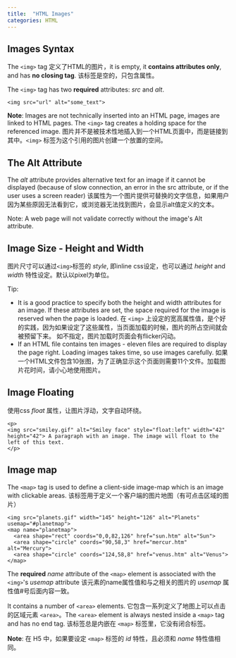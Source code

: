 ```yaml
---
title:  "HTML Images"
categories: HTML
---
```

## Images Syntax

The `<img>` tag 定义了HTML的图片，it is empty, it **contains attributes only**, and has **no closing tag**.
该标签是空的，只包含属性。

The `<img>` tag has two **required** attributes: _src_ and _alt_.

    <img src="url" alt="some_text">  

**Note**: Images are not technically inserted into an HTML page, images are linked to HTML pages. The `<img>` tag creates a holding space for the referenced image. 图片并不是被技术性地插入到一个HTML页面中，而是链接到其中。`<img>` 标签为这个引用的图片创建一个放置的空间。

<!--more-->

## The Alt Attribute

The _alt_ attribute provides alternative text for an image if it cannot be displayed (because of slow connection, an error in the src attribute, or if the user uses a screen reader)
该属性为一个图片提供可替换的文字信息，如果用户因为某些原因无法看到它，或浏览器无法找到图片，会显示alt值定义的文本。

Note: A web page will not validate correctly without the image's Alt attribute.

## Image Size - Height and Width

图片尺寸可以通过`<img>`标签的 _style_, 即inline css设定，也可以通过 _height_ and _width_ 特性设定。默认以pixel为单位。

Tip:

+ It is a good practice to specify both the height and width attributes for an image. If these attributes are set, the space required for the image is reserved when the page is loaded.
在 `<img>` 上设定的宽高属性值，是个好的实践，因为如果设定了这些属性，当页面加载的时候，图片的所占空间就会被预留下来。
如不指定，图片加载时页面会有flicker闪动。
+ If an HTML file contains ten images - eleven files are required to display the page right. Loading images takes time, so use images carefully.
如果一个HTML文件包含10张图，为了正确显示这个页面则需要11个文件。加载图片花时间，请小心地使用图片。

## Image Floating

使用css _float_ 属性，让图片浮动，文字自动环绕。

    <p>
    <img src="smiley.gif" alt="Smiley face" style="float:left" width="42" height="42"> A paragraph with an image. The image will float to the left of this text.
    </p>

## Image map

The `<map>` tag is used to define a client-side image-map which is an image with clickable areas.
该标签用于定义一个客户端的图片地图（有可点击区域的图片）

    <img src="planets.gif" width="145" height="126" alt="Planets" usemap="#planetmap">
    <map name="planetmap">
      <area shape="rect" coords="0,0,82,126" href="sun.htm" alt="Sun">
      <area shape="circle" coords="90,58,3" href="mercur.htm" alt="Mercury">
      <area shape="circle" coords="124,58,8" href="venus.htm" alt="Venus">
    </map>

The **required** _name_ attribute of the `<map>` element is associated with the `<img>`'s _usemap_ attribute
该元素的name属性值和与之相关的图片的 _usemap_ 属性值#号后面内容一致。

It contains a number of `<area>` elements. 它包含一系列定义了地图上可以点击的区域元素 `<area>`。The `<area>` element is always nested inside a `<map>` tag and has no end tag.
该标签总是内嵌在 `<map>` 标签里，它没有闭合标签。

**Note**: 在 H5 中，如果要设定 `<map>` 标签的 _id_ 特性，且必须和 _name_ 特性值相同。
